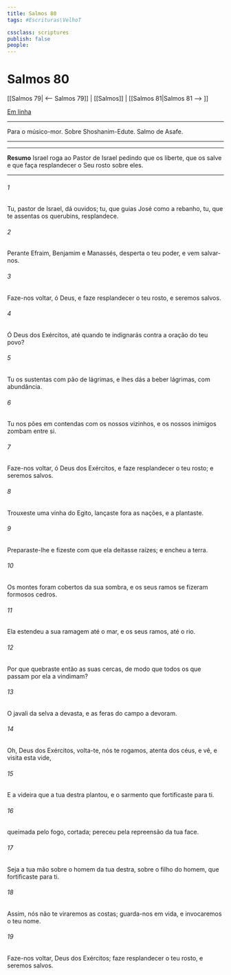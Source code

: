 ```yaml
---
title: Salmos 80
tags: #Escrituras\VelhoT

cssclass: scriptures
publish: false
people:
---
```


# Salmos 80
[[Salmos 79| <-- Salmos 79]] | [[Salmos]] | [[Salmos 81|Salmos 81 --> ]]

[Em linha](https://churchofjesuschrist.org/study/scriptures/ot/ps/80?lang=por)

---
Para o músico-mor. Sobre Shoshanim-Edute. Salmo de Asafe.

---

---
__Resumo__
Israel roga ao Pastor de Israel pedindo que os liberte, que os salve e que faça resplandecer o Seu rosto sobre eles.

---
###### 1 
Tu,  pastor de Israel, dá ouvidos; tu, que guias José como a  rebanho, tu, que te assentas  os querubins, resplandece.

###### 2 
Perante Efraim, Benjamim e Manassés, desperta o teu poder, e vem salvar-nos.

###### 3 
Faze-nos voltar, ó Deus, e faze resplandecer o teu rosto, e seremos salvos.

###### 4 
Ó  Deus dos Exércitos, até quando te indignarás contra a oração do teu povo?

###### 5 
Tu os sustentas com pão de lágrimas, e lhes dás a beber lágrimas, com abundância.

###### 6 
Tu nos pões em contendas com os nossos vizinhos, e os nossos inimigos zombam  entre si.

###### 7 
Faze-nos voltar, ó Deus dos Exércitos, e faze resplandecer o teu rosto; e seremos salvos.

###### 8 
Trouxeste uma vinha do Egito, lançaste fora as nações, e a plantaste.

###### 9 
Preparaste-lhe  e fizeste com que ela deitasse raízes; e encheu a terra.

###### 10 
Os montes foram cobertos da sua sombra, e os seus ramos se fizeram  formosos cedros.

###### 11 
Ela estendeu a sua ramagem até o mar, e os seus ramos, até o rio.

###### 12 
Por que quebraste então as suas cercas, de modo que todos os que passam por ela a vindimam?

###### 13 
O javali da selva a devasta, e as feras do campo a devoram.

###### 14 
Oh, Deus dos Exércitos, volta-te, nós te rogamos, atenta dos céus, e vê, e visita esta vide,

###### 15 
E a videira que a tua destra plantou, e o sarmento que fortificaste para ti.

###### 16 
 queimada pelo fogo,  cortada; pereceu pela repreensão da tua face.

###### 17 
Seja a tua mão sobre o homem da tua destra, sobre o filho do homem, que fortificaste para ti.

###### 18 
Assim, nós não te viraremos as costas; guarda-nos em vida, e invocaremos o teu nome.

###### 19 
Faze-nos voltar,  Deus dos Exércitos; faze resplandecer o teu rosto, e seremos salvos.

